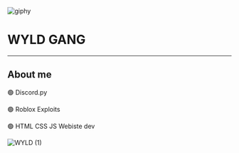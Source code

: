 ![giphy](https://user-images.githubusercontent.com/121406222/209567419-3471bcfb-7eb7-4f49-8108-30f269af8ed4.gif)

<h1>WYLD GANG </h1>

<hr>

<h2> About me</h2>

<p>🟢 Discord.py </p>
<p>🟢 Roblox Exploits </p>
<p>🟢 HTML CSS JS Webiste dev </p>

![WYLD (1)](https://user-images.githubusercontent.com/121406222/209567557-251db547-bda0-4868-a2dc-4d697fc0758e.png)


